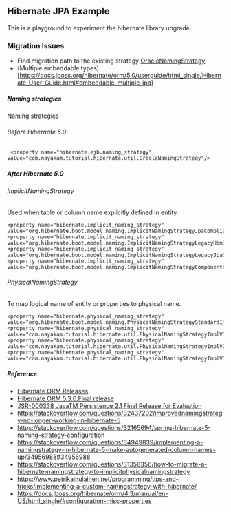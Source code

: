 ## Hibernate JPA Example
This is a playground to experiment the hibernate library upgrade.

### Migration Issues
* Find migration path to the existing strategy [OracleNamingStrategy](https://code.google.com/archive/p/hibernate-naming-strategy-for-oracle/)
* (Multiple embeddable types)[https://docs.jboss.org/hibernate/orm/5.0/userguide/html_single/Hibernate_User_Guide.html#embeddable-multiple-jpa]

##### Naming strategies
[Naming strategies](http://docs.jboss.org/hibernate/orm/5.3/userguide/html_single/Hibernate_User_Guide.html#naming])
###### Before Hibernate 5.0
```
 <property name="hibernate.ejb.naming_strategy" value="com.nayakam.tutorial.hibernate.util.OracleNamingStrategy"/>
 ```
 
##### After Hibernate 5.0
 
###### ImplicitNamingStrategy

Used when table or column name explicitly defined in entity.
```$
<property name="hibernate.implicit_naming_strategy" value="org.hibernate.boot.model.naming.ImplicitNamingStrategyJpaCompliantImpl"/>
<property name="hibernate.implicit_naming_strategy" value="org.hibernate.boot.model.naming.ImplicitNamingStrategyLegacyHbmImpl"/>
<property name="hibernate.implicit_naming_strategy" value="org.hibernate.boot.model.naming.ImplicitNamingStrategyLegacyJpaImpl"/>
<property name="hibernate.implicit_naming_strategy" value="org.hibernate.boot.model.naming.ImplicitNamingStrategyComponentPathImpl"/>
```

###### PhysicalNamingStrategy

To map logical name of entity or properties to physical name.
```
<property name="hibernate.physical_naming_strategy" value="org.hibernate.boot.model.naming.PhysicalNamingStrategyStandardImpl"/>
<property name="hibernate.physical_naming_strategy" value="com.nayakam.tutorial.hibernate.util.PhysicalNamingStrategyImplV1"/>
<property name="hibernate.physical_naming_strategy" value="com.nayakam.tutorial.hibernate.util.PhysicalNamingStrategyImplV2"/>
<property name="hibernate.physical_naming_strategy" value="com.nayakam.tutorial.hibernate.util.PhysicalNamingStrategyImplV3"/>
```
 
##### Reference 

* [Hibernate ORM Releases](http://hibernate.org/orm/releases/)
* [Hibernate ORM 5.3.0.Final release](http://in.relation.to/2018/05/14/hibernate-orm-530-final-release/)
* [JSR-000338 JavaTM Persistence 2.1 Final Release for Evaluation](http://download.oracle.com/otndocs/jcp/persistence-2_1-fr-eval-spec/index.html)
* https://stackoverflow.com/questions/32437202/improvednamingstrategy-no-longer-working-in-hibernate-5
* https://stackoverflow.com/questions/32165694/spring-hibernate-5-naming-strategy-configuration
* https://stackoverflow.com/questions/34949839/implementing-a-namingstrategy-in-hibernate-5-make-autogenerated-column-names-up/34956988#34956988
* https://stackoverflow.com/questions/31358356/how-to-migrate-a-hibernate-namingstrategy-to-implicitphysicalnamingstrategy
* https://www.petrikainulainen.net/programming/tips-and-tricks/implementing-a-custom-namingstrategy-with-hibernate/
* https://docs.jboss.org/hibernate/orm/4.3/manual/en-US/html_single/#configuration-misc-properties